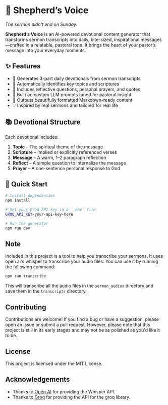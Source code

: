 # 🐑 Shepherd’s Voice

_The sermon didn’t end on Sunday._

**Shepherd’s Voice** is an AI-powered devotional content generator that transforms sermon transcripts into daily, bite-sized, inspirational messages—crafted in a relatable, pastoral tone. It brings the heart of your pastor’s message into your everyday moments.

## ✨ Features

- 📖 Generates 3-part daily devotionals from sermon transcripts
- 📌 Automatically identifies key topics and scriptures
- 🙏 Includes reflective questions, personal prayers, and quotes
- 🧠 Built on custom LLM prompts tuned for pastoral insight
- 📝 Outputs beautifully formatted Markdown-ready content
- 💡 Inspired by real sermons and tailored for real life

## 📚 Devotional Structure

Each devotional includes:

1. **Topic** – The spiritual theme of the message
2. **Scripture** – Implied or explicitly referenced verses
3. **Message** – A warm, 1–2 paragraph reflection
4. **Reflect** – A simple question to internalize the message
5. **Prayer** – A one-sentence personal response to God

## 🚀 Quick Start

```bash
# Install dependencies
npm install

# Set your Groq API key in a `.env` file
GROQ_API_KEY=your-api-key-here

# Run the generator
npm run dev

```

## Note

Included in this project is a tool to help you transcribe your sermons. It uses open ai's whisper to transcribe your audio files. You can use it by running the following command:

```bash
npm run transcribe
```

This will transcribe all the audio files in the `sermon_audios` directory and save them in the `transcripts` directory.

## Contributing

Contributions are welcome! If you find a bug or have a suggestion, please open an issue or submit a pull request. However, please note that this project is still in its early stages and may not be as polished as you'd like it to be.

## License

This project is licensed under the MIT License.


## Acknowledgements

- Thanks to [Open AI](https://openai.com/) for providing the Whisper API.
- Thanks to [Groq](https://groq.dev/) for providing the API for the groq library. 